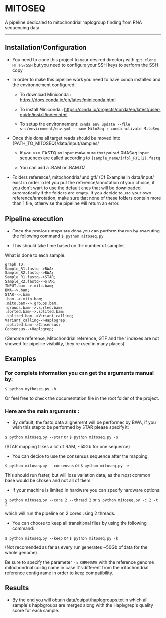 # MITOSEQ
A pipeline dedicated to mitochondrial haplogroup finding from RNA sequencing data.

_________
## Installation/Configuration
- You need to clone this project to your desired directory with ```git clone HTTPS/SSH``` but you need to configure your SSH keys to perform the SSH copy

- In order to make this pipeline work you need to have conda installed and the environnement configured:

    - To download Miniconda : https://docs.conda.io/en/latest/miniconda.html

    - To install Miniconda : https://conda.io/projects/conda/en/latest/user-guide/install/index.html

    - To setup the environnement: ```conda env update --file src/environment/env.yml --name MitoSeq ; conda activate MitoSeq```

- Once this done all target reads should be moved into    {PATH_TO_MITOSEQ}/data/input/samples/

    - If you use .FASTQ as input make sure that paired RNASeq input sequences are called according to ```{sample_name/info}_R(1|2).fastq```

    - You can add a .BAM or .BAM.GZ

- Folders reference/, mitochondria/ and gtf/ (Cf Example) in data/input/ exist in order to let you put the reference/annotation of your choice, if you don't want to use the default ones that will be downloaded automatically if the folders are empty. If you decide to use your own reference/annotation, make sure that none of these folders contain more than 1 file, otherwise the pipeline will return an error. 


## Pipeline execution
- Once the previous steps are done you can perform the run by executing the following command
```$ python mitoseq.py```

- This should take time based on the number of samples

What is done to each sample:
```mermaid
graph TD;
Sample_R1.fastq-->BWA;
Sample_R2.fastq-->BWA;
Sample_R1.fastq-->STAR;
Sample_R2.fastq-->STAR;
INPUT.bam-->.mito.bam;
BWA-->.bam;
STAR-->.bam
.bam-->.mito.bam;
.mito.bam-->.groups.bam;
.groups.bam-->.sorted.bam;
.sorted.bam-->.splited.bam;
.splited.bam-->Variant_calling;
Variant_calling-->Haplogrep;
.splited.bam-->Consensus;
Consensus-->Haplogrep;
```
(Genome reference, Mitochondrial reference, GTF and their indexes are not showed for pipeline visibility, they're used in many places)

## Examples
### For complete information you can get the arguments manual by:
```$ python mythoseq.py -h```

Or feel free to check the documentation file in the root folder of the project.

### Here are the main arguments :

- By default, the fastq data alignement will be performed by BWA, if you wish this step to be performed by STAR please specify it:

```$ python mitoseq.py --star```  or  ```$ python mitoseq.py -s```

(STAR mapping takes a lot of RAM, ~50Gb for one sequence)

- You can decide to use the consensus sequence after the mapping:

```$ python mitoseq.py --consensus```  or  ```$ python mitoseq.py -e```

This should run faster, but will lose variation data, as the most common base would be chosen and not all of them.

- If your machine is limited in hardware you can specify hardware options:

```$ python mitoseq.py --core 2 --thread 2```  or  ```$ python mitoseq.py -c 2 -t 2```

which will run the pipeline on 2 cores using 2 threads.

- You can choose to keep all transitional files by using the following command:

```$ python mitoseq.py --keep```  or  ```$ python mitoseq.py -k```

(Not recomended as far as every run generates ~50Gb of data for the whole genome)

Be sure to specify the parameter ```-n CHRMNAME``` with the reference genome mitochondrial contig name in case it's different from the mitochondrial reference contig name in order to keep compatibility.

## Results
- By the end you will obtain data/output/haplogroups.txt in which all sample's haplogroups are merged along with the Haplogrep's quality score for each sample.
